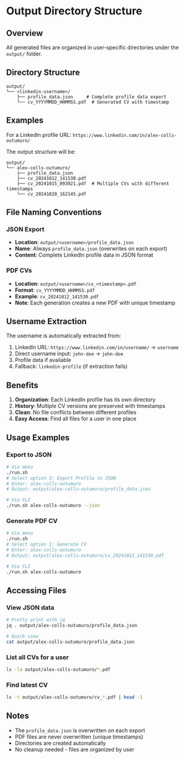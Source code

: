 # Output Directory Structure

## Overview

All generated files are organized in user-specific directories under the `output/` folder.

## Directory Structure

```
output/
└── <linkedin-username>/
    ├── profile_data.json     # Complete profile data export
    └── cv_YYYYMMDD_HHMMSS.pdf  # Generated CV with timestamp
```

## Examples

For a LinkedIn profile URL: `https://www.linkedin.com/in/alex-colls-outumuro/`

The output structure will be:
```
output/
└── alex-colls-outumuro/
    ├── profile_data.json
    ├── cv_20241012_141530.pdf
    ├── cv_20241015_093021.pdf  # Multiple CVs with different timestamps
    └── cv_20241020_162145.pdf
```

## File Naming Conventions

### JSON Export
- **Location**: `output/<username>/profile_data.json`
- **Name**: Always `profile_data.json` (overwrites on each export)
- **Content**: Complete LinkedIn profile data in JSON format

### PDF CVs
- **Location**: `output/<username>/cv_<timestamp>.pdf`
- **Format**: `cv_YYYYMMDD_HHMMSS.pdf`
- **Example**: `cv_20241012_141530.pdf`
- **Note**: Each generation creates a new PDF with unique timestamp

## Username Extraction

The username is automatically extracted from:
1. LinkedIn URL: `https://www.linkedin.com/in/username/` → `username`
2. Direct username input: `john-doe` → `john-doe`
3. Profile data if available
4. Fallback: `linkedin-profile` (if extraction fails)

## Benefits

1. **Organization**: Each LinkedIn profile has its own directory
2. **History**: Multiple CV versions are preserved with timestamps
3. **Clean**: No file conflicts between different profiles
4. **Easy Access**: Find all files for a user in one place

## Usage Examples

### Export to JSON
```bash
# Via menu
./run.sh
# Select option 2: Export Profile to JSON
# Enter: alex-colls-outumuro
# Output: output/alex-colls-outumuro/profile_data.json

# Via CLI
./run.sh alex-colls-outumuro --json
```

### Generate PDF CV
```bash
# Via menu
./run.sh
# Select option 1: Generate CV
# Enter: alex-colls-outumuro
# Output: output/alex-colls-outumuro/cv_20241012_141530.pdf

# Via CLI
./run.sh alex-colls-outumuro
```

## Accessing Files

### View JSON data
```bash
# Pretty print with jq
jq . output/alex-colls-outumuro/profile_data.json

# Quick view
cat output/alex-colls-outumuro/profile_data.json
```

### List all CVs for a user
```bash
ls -la output/alex-colls-outumuro/*.pdf
```

### Find latest CV
```bash
ls -t output/alex-colls-outumuro/cv_*.pdf | head -1
```

## Notes

- The `profile_data.json` is overwritten on each export
- PDF files are never overwritten (unique timestamps)
- Directories are created automatically
- No cleanup needed - files are organized by user
